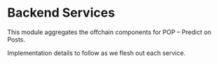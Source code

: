 # Backend Services

This module aggregates the offchain components for POP – Predict on Posts.

Implementation details to follow as we flesh out each service.
